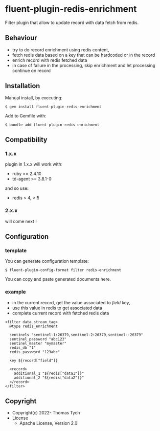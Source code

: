 # fluent-plugin-redis-enrichment

Filter plugin that allow to update record with data fetch from redis.

## Behaviour

- try to do record enrichment using redis content,
- fetch redis data based on a key that can be hardcoded or in the record
- enrich record with redis fetched data
- in case of failure in the processing, skip enrichment and let processing
  continue on record

## Installation


Manual install, by executing:

    $ gem install fluent-plugin-redis-enrichment

Add to Gemfile with:

    $ bundle add fluent-plugin-redis-enrichment

## Compatibility

### 1.x.x

plugin in 1.x.x will work with:
- ruby >= 2.4.10
- td-agent >= 3.8.1-0

and so use:
- redis > 4, < 5

### 2.x.x

will come next !

## Configuration

### template
You can generate configuration template:

```
$ fluent-plugin-config-format filter redis-enrichment
```

You can copy and paste generated documents here.

### example

- in the current record, get the value associated to *field* key,
- use this value in redis to get associated data
- complete current record with fetched redis data

```
<filter data_stream_tag>
  @type redis_enrichment

  sentinels "sentinel-1:26379,sentinel-2:26379,sentinel-:26379"
  sentinel_password "abc123"
  sentinel_master "mymaster"
  redis_db "1"
  redis_password "123abc"

  key ${record["field"]}

  <record>
    additional_1 "${redis["data1"]}"
    additional_2 "${redis["data2"]}"
  </record>
</filter>
```

## Copyright

* Copyright(c) 2022- Thomas Tych
* License
  * Apache License, Version 2.0
